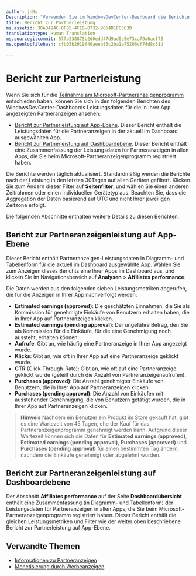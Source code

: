 ```yaml
---
author: jnHs
Description: "Verwenden Sie im WindowsDevCenter-Dashboard die Berichte zur Partnerleistung auf App- und Kontoebene, um Leistungsdaten für die Partneranzeigen in Ihren Apps anzuzeigen."
title: Bericht zur Partnerleistung
ms.assetid: 38AD494C-0F85-4FED-8732-9064D1FC503D
translationtype: Human Translation
ms.sourcegitcommit: 577b238875b2d0edd47d9ad0e5e73ca79a6acf75
ms.openlocfilehash: cfb05b2919f40aeeb83c2ba1a75206cf74d8c51d

---
```


# Bericht zur Partnerleistung

Wenn Sie sich für die [Teilnahme am Microsoft-Partneranzeigenprogramm](about-affiliate-ads.md) entschieden haben, können Sie sich in den folgenden Berichten des WindowsDevCenter-Dashboards Leistungsdaten für die in Ihrer App angezeigten Partneranzeigen ansehen:

-   [Bericht zur Partnerleistung auf App-Ebene](affiliates-performance-report.md#app-level-affiliates-performance-report). Dieser Bericht enthält die Leistungsdaten für die Partneranzeigen in der aktuell im Dashboard ausgewählten App.
-   [Bericht zur Partnerleistung auf Dashboardebene](affiliates-performance-report.md#dashboard-level-affiliates-performance-report). Dieser Bericht enthält eine Zusammenfassung der Leistungsdaten für Partneranzeigen in allen Apps, die Sie beim Microsoft-Partneranzeigenprogramm registriert haben.

Die Berichte werden täglich aktualisiert. Standardmäßig werden die Berichte nach der Leistung in den letzten 30Tagen auf allen Geräten gefiltert. Klicken Sie zum Ändern dieser Filter auf **Seitenfilter**, und wählen Sie einen anderen Zeitrahmen oder einen individuellen Gerätetyp aus. Beachten Sie, dass die Aggregation der Daten basierend auf UTC und nicht Ihrer jeweiligen Zeitzone erfolgt.

Die folgenden Abschnitte enthalten weitere Details zu diesen Berichten.

## Bericht zur Partneranzeigenleistung auf App-Ebene

Dieser Bericht enthält Partneranzeigen-Leistungsdaten in Diagramm- und Tabellenform für die aktuell im Dashboard ausgewählte App. Wählen Sie zum Anzeigen dieses Berichts eine Ihrer Apps im Dashboard aus, und klicken Sie im Navigationsbereich auf **Analysen** &gt; **Affiliates performance**.

Die Daten werden aus den folgenden sieben Leistungsmetriken abgerufen, die für die Anzeigen in Ihrer App nachverfolgt werden:

-   **Estimated earnings (approved)**: Die geschätzten Einnahmen, die Sie als Kommission für genehmigte Einkäufe von Benutzern erhalten haben, die in Ihrer App auf Partneranzeigen klicken.
-   **Estimated earnings (pending approval)**: Der ungefähre Betrag, den Sie als Kommission für die Einkäufe, für die eine Genehmigung noch aussteht, erhalten können.
-   **Aufrufe**: Gibt an, wie häufig eine Partneranzeige in Ihrer App angezeigt wurde.
-   **Klicks**: Gibt an, wie oft in Ihrer App auf eine Partneranzeige geklickt wurde.
-   **CTR** (Click-Through-Rate): Gibt an, wie oft auf eine Partneranzeige geklickt wurde (geteilt durch die Anzahl von Partneranzeigenaufrufen).
-   **Purchases (approved)**: Die Anzahl genehmigter Einkäufe von Benutzern, die in Ihrer App auf Partneranzeigen klicken.
-   **Purchases (pending approval)**: Die Anzahl von Einkäufen mit ausstehender Genehmigung, die von Benutzern getätigt wurden, die in Ihrer App auf Partneranzeigen klicken.

> **Hinweis**  Nachdem ein Benutzer ein Produkt im Store gekauft hat, gibt es eine Wartezeit von 45 Tagen, ehe der Kauf für das Partneranzeigenprogramm genehmigt werden kann. Aufgrund dieser Wartezeit können sich die Daten für **Estimated earnings (approved)**, **Estimated earnings (pending approval)**, **Purchases (approved)** und **Purchases (pending approval)** für einen bestimmten Tag ändern, nachdem die Einkäufe genehmigt oder abgelehnt wurden.

## Bericht zur Partneranzeigenleistung auf Dashboardebene

Der Abschnitt **Affiliates performance** auf der Seite **Dashboardübersicht** enthält eine Zusammenfassung (in Diagramm- und Tabellenform) der Leistungsdaten für Partneranzeigen in allen Apps, die Sie beim Microsoft-Partneranzeigenprogramm registriert haben. Dieser Bericht enthält die gleichen Leistungsmetriken und Filter wie der weiter oben beschriebene Bericht zur Partnerleistung auf App-Ebene.

## Verwandte Themen

* [Informationen zu Partneranzeigen](about-affiliate-ads.md)
* [Monetisierung durch Werbeanzeigen](monetize-with-ads.md)
 

 



<!--HONumber=Aug16_HO3-->


